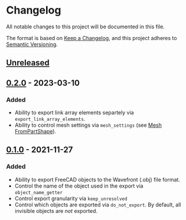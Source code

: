 # Changelog
All notable changes to this project will be documented in this file.

The format is based on [Keep a Changelog](https://keepachangelog.com/en/1.0.0/),
and this project adheres to [Semantic Versioning](https://semver.org/spec/v2.0.0.html).

## [Unreleased]

## [0.2.0] - 2023-03-10
### Added
- Ability to export link array elements separtely via `export_link_array_elements`.
- Ability to control mesh settings via `mesh_settings` (see [Mesh FromPartShape](https://wiki.freecad.org/Mesh_FromPartShape)).

## [0.1.0] - 2021-11-27
### Added
- Ability to export FreeCAD objects to the  Wavefront (.obj) file format.
- Control the name of the object used in the export via `object_name_getter`
- Control export granularity via `keep_unresolved`
- Control which objects are exported via `do_not_export`. By default, all invisible objects are *not* exported.

[Unreleased]: https://github.com/gbroques/freecad-to-obj/compare/v0.2.0...HEAD
[0.2.0]: https://github.com/gbroques/freecad-to-obj/compare/v0.2.0...v0.1.0
[0.1.0]: https://github.com/gbroques/freecad-to-obj/releases/tag/v0.1.0
